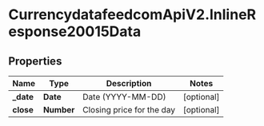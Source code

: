 # CurrencydatafeedcomApiV2.InlineResponse20015Data

## Properties
Name | Type | Description | Notes
------------ | ------------- | ------------- | -------------
**_date** | **Date** | Date (YYYY-MM-DD) | [optional] 
**close** | **Number** | Closing price for the day | [optional] 
